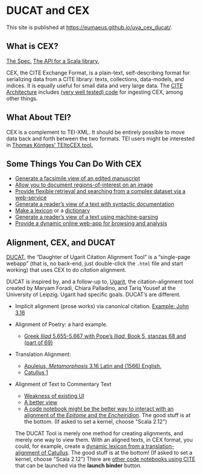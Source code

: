 # DUCAT and CEX

This site is published at <https://eumaeus.github.io/uva_cex_ducat/>.

## What is CEX?

[The Spec.](https://cite-architecture.github.io/citedx/CEX-spec-3.0.2/) [The API for a Scala library.](https://cite-architecture.github.io/cite-api-docs/cex/api/edu/holycross/shot/cex/index.html)

CEX, the CITE Exchange Format, is a plain-text, self-describing format for serializing data from a CITE library: texts, collections, data-models, and indices. It is equally useful for small data and very large data. The [CITE Architecture](http://cite-architecture.org) includes [(very well tested) code](https://cite-architecture.github.io/cite-api-docs/) for ingesting CEX, among other things.

## What About TEI?

CEX is a complement to TEI-XML. It should be entirely possible to move data back and forth between the two formats. TEI users might be interested in [Thomas Köntges’ TEItoCEX tool.](https://github.com/ThomasK81/TEItoCEX)

## Some Things You Can Do With CEX

- [Generate a facsimile view of an edited manuscript](https://www.homermultitext.org/facsimiles/venetus-a-2020/pages/urn_cite2_hmt_msA-v1_154v.html)
- [Allow you to document regions-of-interest on an image](http://www.homermultitext.org/ict2/index.html?urn=urn:cite2:hmt:vaimg.2017a:VA154VN_0656@0.2469,0.3351,0.2181,0.09820&urn=urn:cite2:hmt:vaimg.2017a:VA154VN_0656@0.2522,0.4307,0.2181,0.2976)
- [Provide flexible retrieval and searching from a complex dataset via a web-service](http://beta.hpcc.uh.edu/hmt/hmt-microservice/)
- [Generate a reader’s view of a text with syntactic documentation](http://folio2.furman.edu/ot/pages/urn_cts_greekLit_tlg0011_tlg004_1-57.html)
- [Make a lexicon](http://folio2.furman.edu/ot/pages/urn_cts_greekLit_tlg0011_tlg004_1-57.html) or a [dictionary](http://folio2.furman.edu/lewis-short/index.html?urn=urn:cite2:hmt:ls.markdown:n21247)
- [Generate a reader’s view of a text using machine-parsing](https://furman-university-editions.github.io/Readers/Aristotle/Aristotle_Poetics4.html)
- [Provide a dynamic online web-app for browsing and analysis](http://www.homermultitext.org/hmt-digital/index.html?urn=urn:cts:greekLit:tlg0012.tlg001.msA:12.1)


## Alignment, CEX, and DUCAT

[DUCAT](https://github.com/Eumaeus/ducat), the “Daughter of Ugarit Citation Alignment Tool” is a “single-page webapp” (that is, no back-end, just double-click the `.html` file and start working) that uses CEX to do *citation* alignment. 

DUCAT is inspired by, and a follow-up to, [Ugarit](http://ugarit.ialigner.com), the citation-alignment tool created by Maryam Foradi, Chiara Palladino, and Tariq Yousef at the University of Leipzig. Ugarit had specific goals. DUCAT’s are different.

- Implicit alignment (prose works) via canonical citation. [Example: John 3.16](https://eumaeus.github.io/uva_cex_ducat/cite-1.15.0.html?urn=urn:cts:greekLit:tlg0031.tlg004.wh_fu:3.16)
- Alignment of Poetry: a hard example.
	- [Greek *Iliad* 5.655-5.667 with Pope’s *Iliad*, Book 5, stanzas 68 and (part of 69)](https://eumaeus.github.io/uva_cex_ducat/ducats/iliad_example.html?urn=urn:cts:greekLit:tlg0012.tlg001.allen:5&urn=urn:cts:fufolio:pope.iliad.fu2019:5.68-5.69.9&urn=)
- Translation Alignment:
	- [Apuleius, *Metamorphosis* 3.16 Latin and (1566) English.](https://eumaeus.github.io/uva_cex_ducat/ducats/apuleius.html?urn=urn:cts:latinLit:phi1212.phi002.gaselee.token:3.16&urn=urn:cts:latinLit:phi1212.phi002.chin.token:3.16&urn=)
	- [Catullus 1](https://eumaeus.github.io/uva_cex_ducat/ducats/catullus_1.html?urn=urn:cts:latinLit:phi0472.phi001.merrill.token:1&urn=urn:cts:latinLit:phi0472.phi001.ozlam.token:1&urn=)
- Alignment of Text to Commentary Text
	- [Weakness of existing UI](https://eumaeus.github.io/uva_cex_ducat/ducats/epictetus.html?urn=urn:cts:greekLit:tlg0557.tlg001.perseus-grc1:1.1-4.12&urn=urn:cts:greekLit:tlg0557.tlg002.perseus-grc1:1-20&urn=)
	- [A better view](https://eumaeus.github.io/uva_cex_ducat/ducats/epictetus.html?urn=urn:cts:greekLit:tlg0557.tlg001.perseus-grc1:1.29.41&urn=urn:cts:greekLit:tlg0557.tlg001.perseus-grc1:4.7.13&urn=urn:cts:greekLit:tlg0557.tlg002.perseus-grc1:17.1&urn=)
	- [A code notebook might be the better way to interact with an alignment of the *Epitome* and the *Encheiridion*](https://hub.gke.mybinder.org/user/eumaeus-fucite-jupyter-gtlzgm4v/notebooks/alignment/sandbox.ipynb). The good stuff is at the bottom. (If asked to set a kernel, choose "Scala 2.12") 

	The DUCAT Tool is merely one method for creating alignments, and merely one way to view them. With an aligned texts, in CEX format, you could, for example, create a [dynamic lexicon from a translation-alignment of Catullus](https://hub.gke.mybinder.org/user/eumaeus-fucite-jupyter-gtlzgm4v/notebooks/alignment/sandbox2.ipynb). The good stuff is at the bottom! (If asked to set a kernel, choose "Scala 2.12") There are [other code notebooks using CITE](https://github.com/Eumaeus/fuCite-jupyter) that can be launched via the **launch binder** button.

